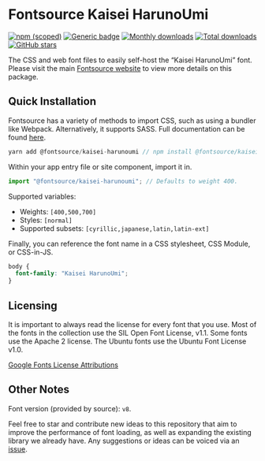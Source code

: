 # Fontsource Kaisei HarunoUmi

[![npm (scoped)](https://img.shields.io/npm/v/@fontsource/kaisei-harunoumi?color=brightgreen)](https://www.npmjs.com/package/@fontsource/kaisei-harunoumi) [![Generic badge](https://img.shields.io/badge/fontsource-passing-brightgreen)](https://github.com/fontsource/fontsource) [![Monthly downloads](https://badgen.net/npm/dm/@fontsource/kaisei-harunoumi)](https://github.com/fontsource/fontsource) [![Total downloads](https://badgen.net/npm/dt/@fontsource/kaisei-harunoumi)](https://github.com/fontsource/fontsource) [![GitHub stars](https://img.shields.io/github/stars/fontsource/fontsource.svg?style=social&label=Star)](https://github.com/fontsource/fontsource/stargazers)

The CSS and web font files to easily self-host the “Kaisei HarunoUmi” font. Please visit the main [Fontsource website](https://fontsource.org/fonts/kaisei-harunoumi) to view more details on this package.

## Quick Installation

Fontsource has a variety of methods to import CSS, such as using a bundler like Webpack. Alternatively, it supports SASS. Full documentation can be found [here](https://fontsource.org/docs/introduction).

```javascript
yarn add @fontsource/kaisei-harunoumi // npm install @fontsource/kaisei-harunoumi
```

Within your app entry file or site component, import it in.

```javascript
import "@fontsource/kaisei-harunoumi"; // Defaults to weight 400.
```

Supported variables:

- Weights: `[400,500,700]`
- Styles: `[normal]`
- Supported subsets: `[cyrillic,japanese,latin,latin-ext]`

Finally, you can reference the font name in a CSS stylesheet, CSS Module, or CSS-in-JS.

```css
body {
  font-family: "Kaisei HarunoUmi";
}
```

## Licensing

It is important to always read the license for every font that you use.
Most of the fonts in the collection use the SIL Open Font License, v1.1. Some fonts use the Apache 2 license. The Ubuntu fonts use the Ubuntu Font License v1.0.

[Google Fonts License Attributions](https://fonts.google.com/attribution)

## Other Notes

Font version (provided by source): `v8`.

Feel free to star and contribute new ideas to this repository that aim to improve the performance of font loading, as well as expanding the existing library we already have. Any suggestions or ideas can be voiced via an [issue](https://github.com/fontsource/fontsource/issues).
